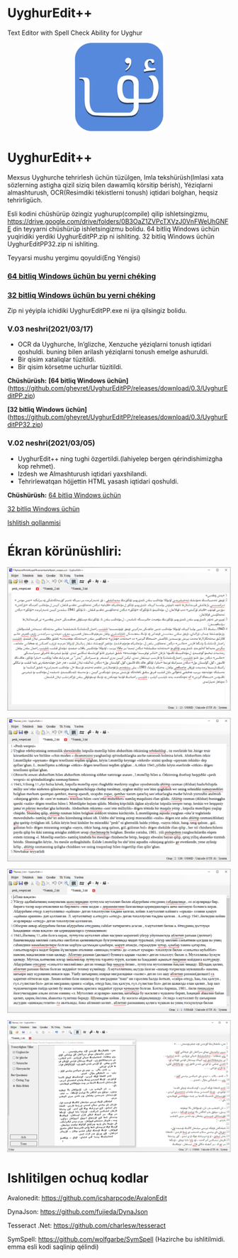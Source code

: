 # UyghurEdit++

Text Editor with Spell Check Ability for Uyghur
<p align="center">
  <img src="./Images/uyghur.png" width="200" height="200"/>
</p>

# UyghurEdit++
Mexsus Uyghurche tehrirlesh üchün tüzülgen, Imla tekshürüsh(Imlasi xata sözlerning astigha qizil siziq bilen dawamliq körsitip bérish), Yéziqlarni almashturush, OCR(Resimdiki tékistlerni tonush) iqtidari bolghan, heqsiz tehrirligüch.


Esli kodini chüshürüp özingiz yughurup(compile) qilip ishletsingizmu, https://drive.google.com/drive/folders/0B3OaZ1ZVPcTXVzJ0VnFWeUhGNFE din teyyarni chüshürüp ishletsingizmu bolidu.
64 bitliq Windows üchün yuqiridiki yerdiki UyghurEditPP.zip ni ishliting. 
32 bitliq Windows üchün UyghurEditPP32.zip ni ishliting.

Teyyarsi mushu yergimu qoyuldi(Eng Yéngisi)
### [64 bitliq Windows üchün bu yerni chéking](https://github.com/gheyret/UyghurEditPP/releases/download/0.3/UyghurEditPP.zip)
### [32 bitliq Windows üchün bu yerni chéking](https://github.com/gheyret/UyghurEditPP/releases/download/0.3/UyghurEditPP32.zip)

Zip ni yéyipla ichidiki UyghurEditPP.exe ni ijra qilsingiz bolidu.

### V.03 neshri(2021/03/17)
   * OCR da Uyghurche, In’glizche, Xenzuche yéziqlarni tonush iqtidari qoshuldi. 
     buning bilen arilash yéziqlarni tonush emelge ashuruldi.
   * Bir qisim xataliqlar tüzitildi.
   * Bir qisim körsetme uchurlar tüzitildi.
       
   **Chüshürüsh:**
   **[64 bitliq Windows üchün]**(https://github.com/gheyret/UyghurEditPP/releases/download/0.3/UyghurEditPP.zip)
  
   **[32 bitliq Windows üchün]**(https://github.com/gheyret/UyghurEditPP/releases/download/0.3/UyghurEditPP32.zip)

### V.02 neshri(2021/03/05)
   * UyghurEdit++ ning tughi özgertildi.(lahiyelep bergen qérindishimizgha kop rehmet).
   * Izdesh we Almashturush iqtidari yaxshilandi.
   * Tehrirlewatqan höjjettin HTML yasash iqtidari qoshuldi.

   **Chüshürüsh:**
   [64 bitliq Windows üchün](https://github.com/gheyret/UyghurEditPP/releases/download/0.2/UyghurEditPP.zip)
  
   [32 bitliq Windows üchün](https://github.com/gheyret/UyghurEditPP/releases/download/0.2/UyghurEditPP32.zip)
 
[Ishlitish qollanmisi](https://github.com/gheyret/UyghurEditPP/wiki/Addiy-Ishlitish-Qollanmisi)

# Ékran körünüshliri:
<p>
  <img src="./screenshot/uey.png"/>
</p>
<p>
  <img src="./screenshot/uly.png"/>
</p>
<p>
  <img src="./screenshot/usy.png"/>
</p>
<p>
  <img src="./screenshot/ocrnew.png"/>
</p>

# Ishlitilgen ochuq kodlar
Avalonedit: https://github.com/icsharpcode/AvalonEdit

DynaJson: https://github.com/fujieda/DynaJson

Tesseract .Net: https://github.com/charlesw/tesseract

SymSpell: https://github.com/wolfgarbe/SymSpell (Hazirche bu ishlitilmidi. emma esli kodi saqlinip qélindi)
